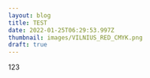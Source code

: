 ```yaml
---
layout: blog
title: TEST
date: 2022-01-25T06:29:53.997Z
thumbnail: images/VILNIUS_RED_CMYK.png
draft: true
---
```

123